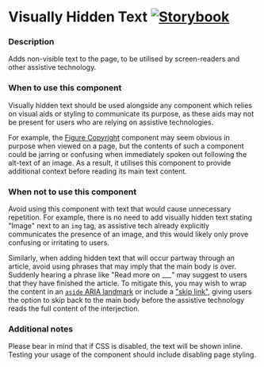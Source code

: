 # Visually Hidden Text [![Storybook](https://github.com/storybooks/press/blob/master/badges/storybook.svg)](https://simorghstorybook.now.sh/?selectedKind=VisuallyHiddenText)

### Description
Adds non-visible text to the page, to be utilised by screen-readers and other assistive technology.

### When to use this component
Visually hidden text should be used alongside any component which relies on visual aids or styling to communicate its purpose, as these aids may not be present for users who are relying on assistive technologies.

For example, the [Figure Copyright](../Figure/Copyright) component may seem obvious in purpose when viewed on a page, but the contents of such a component could be jarring or confusing when immediately spoken out following the alt-text of an image. As a result, it utilises this component to provide additional context before reading its main text content.

### When not to use this component
Avoid using this component with text that would cause unnecessary repetition. For example, there is no need to add visually hidden text stating "Image" next to an `img` tag, as assistive tech already explicitly communicates the presence of an image, and this would likely only prove confusing or irritating to users.

Similarly, when adding hidden text that will occur partway through an article, avoid using phrases that may imply that the main body is over. Suddenly hearing a phrase like "Read more on ___" may suggest to users that they have finished the article. To mitigate this, you may wish to wrap the content in an [`aside` ARIA landmark](https://www.w3.org/TR/2017/NOTE-wai-aria-practices-1.1-20171214/examples/landmarks/complementary.html) or include a ["skip link"](https://www.w3.org/TR/WCAG20-TECHS/G1.html), giving users the option to skip back to the main body before the assistive technology reads the full content of the interjection.

### Additional notes

Please bear in mind that if CSS is disabled, the text will be shown inline. Testing your usage of the component should include disabling page styling.